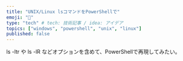 ```yaml
---
title: "UNIX/Linux lsコマンドをPowerShellで"
emoji: "👀"
type: "tech" # tech: 技術記事 / idea: アイデア
topics: ["windows", "powershell", "unix", "linux"]
published: false
---
```

ls -ltr や ls -lR などオプションを含めて、PowerShellで再現してみたい。
